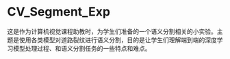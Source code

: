 # CV_Segment_Exp
这是作为计算机视觉课程助教时，为学生们准备的一个语义分割相关的小实验。主题是使用各类模型对道路裂纹进行语义分割，目的是让学生们理解端到端的深度学习模型处理过程、和语义分割任务的一些特点和难点。

